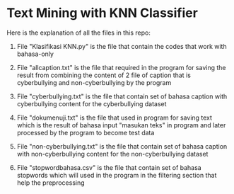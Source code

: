 # Text Mining with KNN Classifier
Here is the explanation of all the files in this repo:

1. File "Klasifikasi KNN.py" is the file that contain the codes that work with bahasa-only

2. File "allcaption.txt" is the file that required in the program for saving the result from combining the content of 2 file of caption that is cyberbullying and non-cyberbullying by the program

3. File "cyberbullying.txt" is the file that contain set of bahasa caption with cyberbullying content for the cyberbullying dataset

4. File "dokumenuji.txt" is the file that used in program for saving text which is the result of bahasa input "masukan teks" in program and later processed by the program to become test data

5. File "non-cyberbullying.txt" is the file that contain set of bahasa caption with non-cyberbullying content for the non-cyberbullying dataset

6. File "stopwordbahasa.csv" is the file that contain set of bahasa stopwords which will used in the program in the filtering section that help the preprocessing

